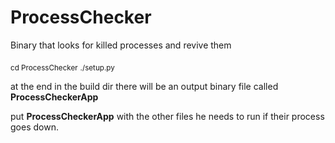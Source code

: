 # ProcessChecker
Binary that looks for killed processes and revive them

<sub>cd ProcessChecker</sub>
<sub>./setup.py</sub>

at the end in the build dir there will be an output binary file called **ProcessCheckerApp**

put **ProcessCheckerApp** with the other files he needs to run if their process goes down.

